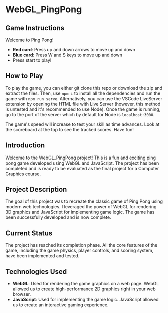 # WebGL_PingPong

## Game Instructions

Welcome to Ping Pong!

- **Red card**: Press up and down arrows to move up and down
- **Blue card**: Press W and S keys to move up and down
- Press start to play!

## How to Play

To play the game, you can either git clone this repo or download the zip and extract the files. Then, use `npm i` to install all the dependencies and run the game with `npm run serve`. Alternatively, you can use the VSCode LiveServer extension by opening the HTML file with Live Server (however, this method is untested and it's recommended to use Node). Once the game is running, go to the port of the server which by default for Node is `localhost:3000`.

The game's speed will increase to test your skill as time advances. Look at the scoreboard at the top to see the tracked scores. Have fun! 

## Introduction

Welcome to the WebGL_PingPong project! This is a fun and exciting ping pong game developed using WebGL and JavaScript. The project has been completed and is ready to be evaluated as the final project for a Computer Graphics course.

## Project Description

The goal of this project was to recreate the classic game of Ping Pong using modern web technologies. I leveraged the power of WebGL for rendering 3D graphics and JavaScript for implementing game logic. The game has been successfully developed and is now complete.

## Current Status

The project has reached its completion phase. All the core features of the game, including the game physics, player controls, and scoring system, have been implemented and tested.

## Technologies Used

- **WebGL**: Used for rendering the game graphics on a web page. WebGL allowed us to create high-performance 2D graphics right in your web browser.
- **JavaScript**: Used for implementing the game logic. JavaScript allowed us to create an interactive gaming experience.
